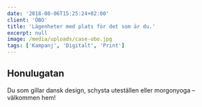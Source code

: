 ```yaml
---
date: '2018-08-06T15:25:24+02:00'
client: 'ÖBO'
title: 'Lägenheter med plats för det som är du.'
excerpt: null
image: /media/uploads/case-obo.jpg
tags: ['Kampanj', 'Digitalt', 'Print']
---
```


## Honulugatan

Du som gillar dansk design, schysta uteställen eller morgon­­yoga – välkommen hem!
